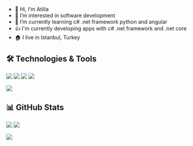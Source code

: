 


- 👋 Hi, I’m Atilla
- 👀 I’m interested in software development
- 🌱 I’m currently learning c# .net framework python and angular
- 👍 I'm currently developing apps with c# .net framework and .net core
- 🏠 I live in Istanbul, Turkey



  
## 🛠 Technologies & Tools 
<img src="https://img.shields.io/badge/C%23-239120?style=for-the-badge&logo=c-sharp&logoColor=white"></img>
<img src="https://img.shields.io/badge/.NET-5C2D91?style=for-the-badge&logo=.net&logoColor=white"></img>
<img src="https://img.shields.io/badge/Pyhton-DD0031?style=for-the-badge&logo=python&logoColor=white"></img>
<img src="https://img.shields.io/badge/MachineLearning-ED8B00?style=for-the-badge&logo=&logoColor=white"></img>


<img src="https://img.shields.io/badge/Microsoft_SQL_Server-CC2927?style=for-the-badge&logo=microsoft-sql-server&logoColor=white"></img>





## 📊 GitHub Stats

<p align="center">
  <p>
    <img src="https://github-readme-stats.vercel.app/api?username=atillarin&count_private=false&show_icons=true&theme=tokyonight">
    <img src="https://github-readme-stats.vercel.app/api?username=atillarin&&show_icons=true&title_color=ffffff&icon_color=bb2acf&text_color=daf7dc&bg_color=151515">
</p>
  <p>
  <img src="https://github-readme-stats.vercel.app/api/top-langs/?username=atillarin&hide=python&layout=compact&show_icons=true&theme=tokyonight">
  </p>

</p>


